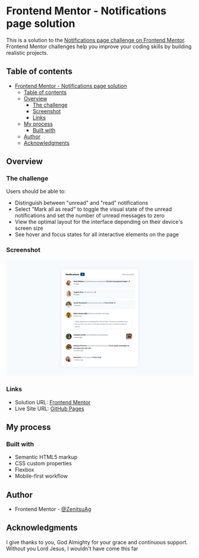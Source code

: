 # Frontend Mentor - Notifications page solution

This is a solution to the [Notifications page challenge on Frontend Mentor](https://www.frontendmentor.io/challenges/notifications-page-DqK5QAmKbC). Frontend Mentor challenges help you improve your coding skills by building realistic projects. 

## Table of contents

- [Frontend Mentor - Notifications page solution](#frontend-mentor---notifications-page-solution)
  - [Table of contents](#table-of-contents)
  - [Overview](#overview)
    - [The challenge](#the-challenge)
    - [Screenshot](#screenshot)
    - [Links](#links)
  - [My process](#my-process)
    - [Built with](#built-with)
  - [Author](#author)
  - [Acknowledgments](#acknowledgments)

## Overview

### The challenge

Users should be able to:

- Distinguish between "unread" and "read" notifications
- Select "Mark all as read" to toggle the visual state of the unread notifications and set the number of unread messages to zero
- View the optimal layout for the interface depending on their device's screen size
- See hover and focus states for all interactive elements on the page

### Screenshot

![](/design/screenshot.png)

### Links

- Solution URL: [Frontend Mentor](https://www.frontendmentor.io/solutions/notificationspagemain-w509Z6uUz7)
- Live Site URL: [GitHub Pages](https://zenitsuag.github.io/notifications-page-main/)

## My process

### Built with

- Semantic HTML5 markup
- CSS custom properties
- Flexbox
- Mobile-first workflow

## Author

- Frontend Mentor - [@ZenitsuAg](https://www.frontendmentor.io/profile/ZenitsuAg)

## Acknowledgments

I give thanks to you, God Almighty for your grace and continuous support. Without you Lord Jesus, I wouldn't have come this far
